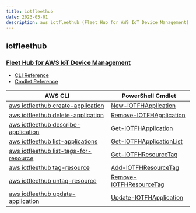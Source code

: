 ```yaml
---
title: iotfleethub
date: 2023-05-01
description: aws iotfleethub (Fleet Hub for AWS IoT Device Management) command/cmdlet list.
---
```


## iotfleethub

### [Fleet Hub for AWS IoT Device Management](https://aws.amazon.com/iot/)

* [CLI Reference](https://docs.aws.amazon.com/cli/latest/reference/iotfleethub/index.html)
* [Cmdlet Reference](https://docs.aws.amazon.com/powershell/latest/reference/items/IoTFleetHub_cmdlets.html)

|AWS CLI|PowerShell Cmdlet|
|----|----|
|[aws iotfleethub create-application](https://docs.aws.amazon.com/cli/latest/reference/iotfleethub/create-application.html)|[New-IOTFHApplication](https://docs.aws.amazon.com/powershell/latest/reference/items/New-IOTFHApplication.html)|
|[aws iotfleethub delete-application](https://docs.aws.amazon.com/cli/latest/reference/iotfleethub/delete-application.html)|[Remove-IOTFHApplication](https://docs.aws.amazon.com/powershell/latest/reference/items/Remove-IOTFHApplication.html)|
|[aws iotfleethub describe-application](https://docs.aws.amazon.com/cli/latest/reference/iotfleethub/describe-application.html)|[Get-IOTFHApplication](https://docs.aws.amazon.com/powershell/latest/reference/items/Get-IOTFHApplication.html)|
|[aws iotfleethub list-applications](https://docs.aws.amazon.com/cli/latest/reference/iotfleethub/list-applications.html)|[Get-IOTFHApplicationList](https://docs.aws.amazon.com/powershell/latest/reference/items/Get-IOTFHApplicationList.html)|
|[aws iotfleethub list-tags-for-resource](https://docs.aws.amazon.com/cli/latest/reference/iotfleethub/list-tags-for-resource.html)|[Get-IOTFHResourceTag](https://docs.aws.amazon.com/powershell/latest/reference/items/Get-IOTFHResourceTag.html)|
|[aws iotfleethub tag-resource](https://docs.aws.amazon.com/cli/latest/reference/iotfleethub/tag-resource.html)|[Add-IOTFHResourceTag](https://docs.aws.amazon.com/powershell/latest/reference/items/Add-IOTFHResourceTag.html)|
|[aws iotfleethub untag-resource](https://docs.aws.amazon.com/cli/latest/reference/iotfleethub/untag-resource.html)|[Remove-IOTFHResourceTag](https://docs.aws.amazon.com/powershell/latest/reference/items/Remove-IOTFHResourceTag.html)|
|[aws iotfleethub update-application](https://docs.aws.amazon.com/cli/latest/reference/iotfleethub/update-application.html)|[Update-IOTFHApplication](https://docs.aws.amazon.com/powershell/latest/reference/items/Update-IOTFHApplication.html)|

